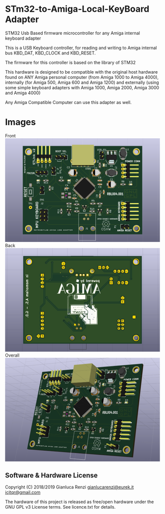 STm32-to-Amiga-Local-KeyBoard Adapter
=====================================

STM32 Usb Based firmware microcontroller for any Amiga internal keyboard adapter

This is a USB Keyboard controller, for reading and writing to Amiga internal bus KBD_DAT, KBD_CLOCK and KBD_RESET.

The firmware for this controller is based on the library of STM32

This hardware is designed to be compatible with the original host
hardware found on ANY Amiga personal computer (from Amiga 1000 to Amiga 4000),
internally (for Amiga 500, Amiga 600 and Amiga 1200) and externally (using some
simple keyboard adapters with Amiga 1000, Amiga 2000, Amiga 3000 and Amiga 4000)

Any Amiga Compatible Computer can use this adapter as well.

# Images
Front[![](hw/AmigaKeyboardAdapters/StandAlone-Adapter/images/StandAlone-Adapter-f.png "Board Front")](#features)
Back[![](hw/AmigaKeyboardAdapters/StandAlone-Adapter/images/StandAlone-Adapter-b.png "Board Back")](#features)
Overall[![](hw/AmigaKeyboardAdapters/StandAlone-Adapter/images/StandAlone-Adapter.png "Board Overall")](#features)

Software & Hardware License
---------------------------
Copyright (C) 2018/2019 Gianluca Renzi <gianlucarenzi@eurek.it> <icjtqr@gmail.com>

The hardware of this project is released as free/open hardware under the
GNU GPL v3 License terms. See licence.txt for details.


